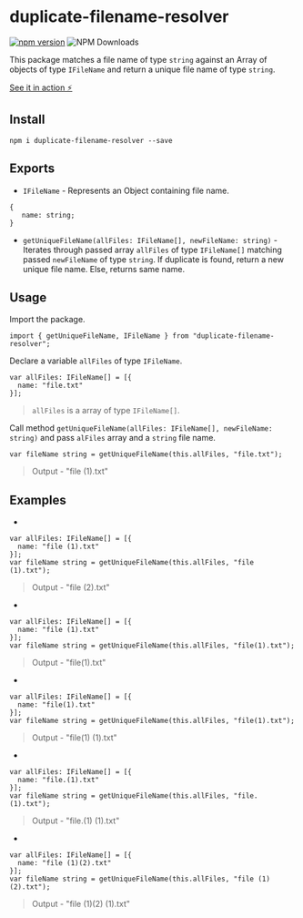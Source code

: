 # duplicate-filename-resolver


[![npm version](https://badge.fury.io/js/duplicate-filename-resolver.svg)](https://badge.fury.io/js/duplicate-filename-resolver)
![NPM Downloads](https://img.shields.io/npm/dm/duplicate-filename-resolver)


This package matches a file name of type `string` against an Array of objects of type `IFileName` and return a unique file name of type `string`.

[See it in action ⚡️](https://stackblitz.com/edit/stackblitz-starters-6vmtw3)

## Install

`npm i duplicate-filename-resolver --save`

## Exports

- `IFileName` - Represents an Object containing file name.

```
{
   name: string;
}
```

- `getUniqueFileName(allFiles: IFileName[], newFileName: string)` - Iterates through passed array `allFiles` of type `IFileName[]` matching passed `newFileName` of type `string`. If duplicate is found, return a new unique file name. Else, returns same name.

## Usage

Import the package.

```
import { getUniqueFileName, IFileName } from "duplicate-filename-resolver";
```

Declare a variable `allFiles` of type `IFileName`.

```
var allFiles: IFileName[] = [{
  name: "file.txt"
}];
```

> `allFiles` is a array of type `IFileName[]`.

Call method `getUniqueFileName(allFiles: IFileName[], newFileName: string)` and pass `alFiles` array and a `string` file name.

```
var fileName string = getUniqueFileName(this.allFiles, "file.txt");
```

> Output - "file (1).txt"

## Examples

-

```
var allFiles: IFileName[] = [{
  name: "file (1).txt"
}];
var fileName string = getUniqueFileName(this.allFiles, "file (1).txt");
```

> Output - "file (2).txt"

-

```
var allFiles: IFileName[] = [{
  name: "file (1).txt"
}];
var fileName string = getUniqueFileName(this.allFiles, "file(1).txt");
```

> Output - "file(1).txt"

-

```
var allFiles: IFileName[] = [{
  name: "file(1).txt"
}];
var fileName string = getUniqueFileName(this.allFiles, "file(1).txt");
```

> Output - "file(1) (1).txt"

-

```
var allFiles: IFileName[] = [{
  name: "file.(1).txt"
}];
var fileName string = getUniqueFileName(this.allFiles, "file.(1).txt");
```

> Output - "file.(1) (1).txt"

-

```
var allFiles: IFileName[] = [{
  name: "file (1)(2).txt"
}];
var fileName string = getUniqueFileName(this.allFiles, "file (1)(2).txt");
```

> Output - "file (1)(2) (1).txt"
